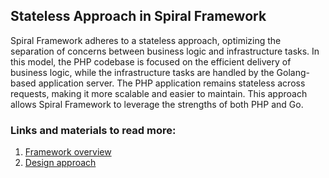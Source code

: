 ## Stateless Approach in Spiral Framework

Spiral Framework adheres to a stateless approach, optimizing the separation of concerns between business logic and infrastructure tasks. In this model, the PHP codebase is focused on the efficient delivery of business logic, while the infrastructure tasks are handled by the Golang-based application server. The PHP application remains stateless across requests, making it more scalable and easier to maintain. This approach allows Spiral Framework to leverage the strengths of both PHP and Go.

### Links and materials to read more:
1. [Framework overview](https://spiral.dev/docs/overview-spiral/current/en)
2. [Design approach](https://spiral.dev/docs/framework-design/current/en)